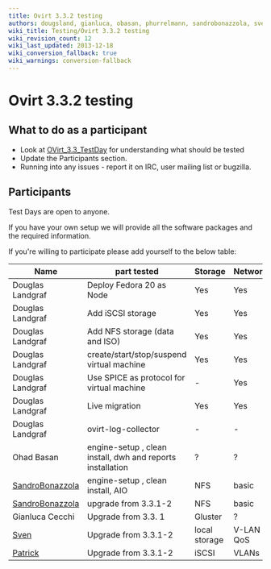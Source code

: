 ```yaml
---
title: Ovirt 3.3.2 testing
authors: dougsland, gianluca, obasan, phurrelmann, sandrobonazzola, sven
wiki_title: Testing/Ovirt 3.3.2 testing
wiki_revision_count: 12
wiki_last_updated: 2013-12-18
wiki_conversion_fallback: true
wiki_warnings: conversion-fallback
---
```


# Ovirt 3.3.2 testing

## What to do as a participant

*   Look at [OVirt_3.3_TestDay](OVirt_3.3_TestDay) for understanding what should be tested
*   Update the Participants section.
*   Running into any issues - report it on IRC, user mailing list or bugzilla.

## Participants

Test Days are open to anyone.

If you have your own setup we will provide all the software packages and the required information.

If you're willing to participate please add yourself to the below table:

| Name | part tested | Storage | Networking | Distribution | Bugs |
|---|---|---|---|---|---|
| Douglas Landgraf | Deploy Fedora 20 as Node | Yes | Yes | Fedora 20 (beta) | - |
| Douglas Landgraf | Add iSCSI storage | Yes | Yes | Fedora 20 (beta) | [BZ 1037602](http://bugzilla.redhat.com/1037602) |
| Douglas Landgraf | Add NFS storage (data and ISO) | Yes | Yes | Fedora 20 (beta) | - |
| Douglas Landgraf | create/start/stop/suspend virtual machine | Yes | Yes | Fedora 20 (beta) | - |
| Douglas Landgraf | Use SPICE as protocol for virtual machine | - | Yes | CentOS 6 | - |
| Douglas Landgraf | Live migration | Yes | Yes | Fedora 20 (beta) | - |
| Douglas Landgraf | ovirt-log-collector | - | - | Fedora 20 (beta) | [BZ 1037663](http://bugzilla.redhat.com/1037663) |
| Ohad Basan | engine-setup , clean install, dwh and reports installation | ? | ? | ? | |
| [SandroBonazzola](/User:SandroBonazzola) | engine-setup , clean install, AIO | NFS | basic | Fedora 19 | |
| [SandroBonazzola](/User:SandroBonazzola) | upgrade from 3.3.1-2 | NFS | basic | Fedora 19 | |
| Gianluca Cecchi | Upgrade from 3.3. 1 | Gluster | ? | Fedora 19 | |
| [Sven](/User:Sven) | Upgrade from 3.3.1-2 | local storage | V-LAN / QoS | CentOS 6.4 | |
| [Patrick](/User:Phurrelmann) | Upgrade from 3.3.1-2 | iSCSI | VLANs | CentOS 6.5 | |
